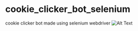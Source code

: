 # cookie_clicker_bot_selenium
cookie clicker bot made using selenium webdriver
![Alt Text](https://cdn.discordapp.com/attachments/797145254779420672/880635298168569866/ezgif-7-53c565feabf2.gif)
